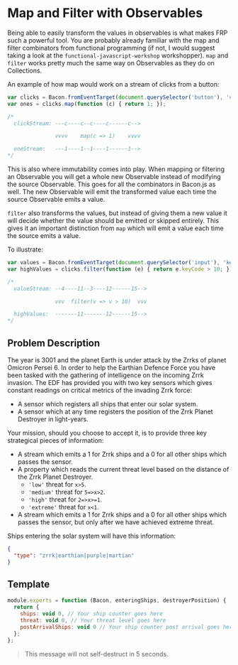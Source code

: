 # Map and Filter with Observables

Being able to easily transform the values in observables is what makes FRP
such a powerful tool. You are probably already familiar with the map and
filter combinators from functional programming (if not, I would suggest taking
a look at the `functional-javascript-workshop` workshopper). `map` and
`filter` works pretty much the same way on Observables as they do on
Collections.

An example of how map would work on a stream of clicks from a button:

```js
var clicks = Bacon.fromEventTarget(document.querySelector('button'), 'click');
var ones = clicks.map(function (c) { return 1; });

/*
  clickStream: ---c----c--c----c------c-->

               vvvv    map(c => 1)    vvvv

  oneStream:   ---1----1--1----1------1-->
*/
```

This is also where immutability comes into play. When mapping or
filtering an Observable you will get a whole new Observable instead of
modifying the source Observable. This goes for all the combinators in Bacon.js
as well. The new Observable will emit the transformed value each time the
source Observable emits a value.

`filter` also transforms the values, but instead of giving them a new value it
will decide whether the value should be emitted or skipped entirely. This gives
it an important distinction from `map` which will emit a value each time the
source emits a value.

To illustrate:

```js
var values = Bacon.fromEventTarget(document.querySelector('input'), 'keyup');
var highValues = clicks.filter(function (e) { return e.keyCode > 10; });

/*
  valueStream: --4----11--3----12------15-->

               vvv  filter(v => v > 10)  vvv

  highValues:  -------11-------12------15-->
*/
```

## Problem Description

The year is 3001 and the planet Earth is under attack by the Zrrks of planet
Omicron Persei 6. In order to help the Earthian Defence Force you have been
tasked with the gathering of intelligence on the incoming Zrrk invasion. The
EDF has provided you with two key sensors which gives constant readings on
critical metrics of the invading Zrrk force:

- A sensor which registers all ships that enter our solar system.
- A sensor which at any time registers the position of the Zrrk Planet
Destroyer in light-years.

Your mission, should you choose to accept it, is to provide three key
strategical pieces of information:

- A stream which emits a 1 for Zrrk ships and a 0 for all other ships which
passes the sensor.
- A property which reads the current threat level based on the distance of the
Zrrk Planet Destroyer.
  - `'low'` threat for `x>5`.
  - `'medium'` threat for `5=>x>2`.
  - `'high'` threat for `2=>x>=1`.
  - `'extreme'` threat for `x<1`.
- A stream which emits a 1 for Zrrk ships and a 0 for all other ships which
passes the sensor, but only after we have achieved extreme threat.

Ships entering the solar system will have this information:

```json
{
  "type": "zrrk|earthian|purple|martian"
}
```

## Template


```js
module.exports = function (Bacon, enteringShips, destroyerPosition) {
  return {
    ships: void 0, // Your ship counter goes here
    threat: void 0, // Your threat level goes here
    postArrivalShips: void 0 // Your ship counter post arrival goes here
  };
};
```

> This message will not self-destruct in 5 seconds.
